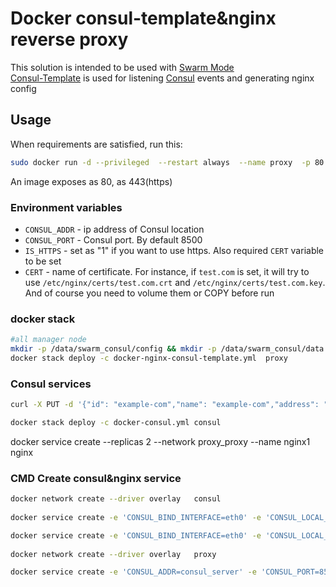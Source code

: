 # Docker consul-template&nginx reverse proxy

 
This solution is intended to be used with [Swarm Mode](https://docs.docker.com/engine/swarm/)   
[Consul-Template](https://github.com/hashicorp/consul-template) is used for listening [Consul](https://github.com/hashicorp/consul) events and generating nginx config   

## Usage
 

When requirements are satisfied, run this:

```bash
sudo docker run -d --privileged  --restart always  --name proxy  -p 80:80  -e CONSUL_ADDR={consul IP}  192.168.19.252/library/nginx-consul-template 
```

An image exposes as 80, as 443(https)

### Environment variables

- `CONSUL_ADDR` - ip address of Consul location
- `CONSUL_PORT` - Consul port. By default 8500
- `IS_HTTPS` - set as "1" if you want to use https. Also required `CERT` variable to be set
- `CERT` - name of certificate. For instance, if `test.com` is set, it will try to use `/etc/nginx/certs/test.com.crt` and `/etc/nginx/certs/test.com.key`. And of course you need to volume them or COPY before run 

### docker stack
```bash
#all manager node
mkdir -p /data/swarm_consul/config && mkdir -p /data/swarm_consul/data && chmod 777 -R /data/swarm_consul/
docker stack deploy -c docker-nginx-consul-template.yml  proxy 
```
 
### Consul services
```bash
curl -X PUT -d '{"id": "example-com","name": "example-com","address": "nginx1","port": 80,"tags": ["dev"]}' http://192.168.149.61:8500/v1/agent/service/register
```
```bash
docker stack deploy -c docker-consul.yml consul
```

docker service create --replicas 2 --network proxy_proxy --name nginx1  nginx


### CMD Create consul&nginx service
```bash
docker network create --driver overlay   consul
 
docker service create -e 'CONSUL_BIND_INTERFACE=eth0' -e 'CONSUL_LOCAL_CONFIG={"leave_on_terminate": true,"skip_leave_on_interrupt": true}' --name consul_server --network consul   --publish  mode=host,target=8500,published=8500    --mode global --constraint 'node.role == manager'   consul agent -server -datacenter=swarm -ui -bootstrap-expect=3  -client=0.0.0.0     -retry-join=consul_server -retry-join=consul_server -retry-join=consul_server  -retry-interval=5s -rejoin -disable-host-node-id  

docker service create -e 'CONSUL_BIND_INTERFACE=eth0' -e 'CONSUL_LOCAL_CONFIG={"leave_on_terminate": true,"skip_leave_on_interrupt": true}' --publish  mode=host,target=8500,published=8500 --mode global --network consul --name consul_agent --constraint 'node.role != manager' consul agent -retry-join=consul_server retry-interval=5s -rejoin -client 0.0.0.0 -disable-host-node-id 
 
docker network create --driver overlay   proxy

docker service create -e 'CONSUL_ADDR=consul_server' -e 'CONSUL_PORT=8500' -e 'IS_HTTPS=0' -e 'CERT=proxy' --publish  mode=host,target=80,published=80 --mode global --network consul --network proxy --name proxy_nginx   192.168.19.252/library/nginx-consul-template
```